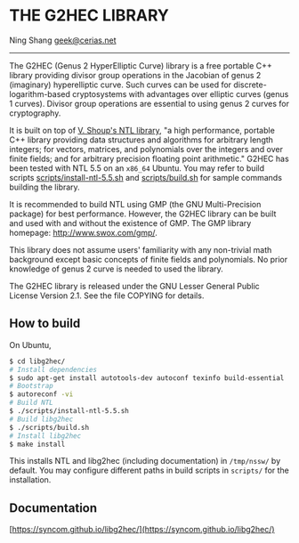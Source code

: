 # THE G2HEC LIBRARY

Ning Shang <geek@cerias.net>

---

The G2HEC (Genus 2 HyperElliptic Curve) library is a free portable C++
library providing divisor group operations in the Jacobian of genus 2
(imaginary) hyperelliptic curve.  Such curves can be used for
discrete-logarithm-based cryptosystems with advantages over elliptic
curves (genus 1 curves).  Divisor group operations are essential to
using genus 2 curves for cryptography.

It is built on top of [V. Shoup's NTL
library](http://www.shoup.net/ntl/), "a high performance, portable C++
library providing data structures and algorithms for arbitrary length
integers; for vectors, matrices, and polynomials over the integers and
over finite fields; and for arbitrary precision floating point
arithmetic." G2HEC has been tested with NTL 5.5 on an `x86_64` Ubuntu.
You may refer to build scripts
[scripts/install-ntl-5.5.sh](./scripts/install-ntl-5.5.sh) and
[scripts/build.sh](./scripts/build.sh) for sample commands building the
library.

It is recommended to build NTL using GMP (the GNU Multi-Precision
package) for best performance.  However, the G2HEC library can be built
and used with and without the existence of GMP.  The GMP library
homepage: http://www.swox.com/gmp/.

This library does not assume users' familiarity with any non-trivial
math background except basic concepts of finite fields and polynomials.
No prior knowledge of genus 2 curve is needed to used the library.

The G2HEC library is released under the GNU Lesser General Public
License Version 2.1.  See the file COPYING for details.

## How to build
On Ubuntu,

```bash
$ cd libg2hec/
# Install dependencies
$ sudo apt-get install autotools-dev autoconf texinfo build-essential
# Bootstrap
$ autoreconf -vi
# Build NTL
$ ./scripts/install-ntl-5.5.sh
# Build libg2hec
$ ./scripts/build.sh
# Install libg2hec
$ make install 
```

This installs NTL and libg2hec (including documentation) in `/tmp/nssw/`
by default. You may configure different paths in build scripts in
`scripts/` for the installation.

## Documentation

[https://syncom.github.io/libg2hec/](https://syncom.github.io/libg2hec/)
